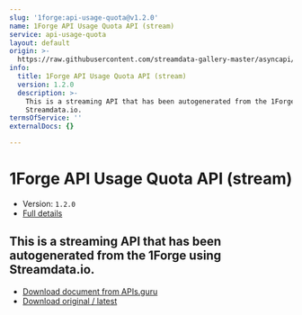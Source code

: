 ```yaml
---
slug: '1forge:api-usage-quota@v1.2.0'
name: 1Forge API Usage Quota API (stream)
service: api-usage-quota
layout: default
origin: >-
  https://raw.githubusercontent.com/streamdata-gallery-master/asyncapi/master/_listings/1forge/1forge-api-usage-quota-api-stream-async.md
info:
  title: 1Forge API Usage Quota API (stream)
  version: 1.2.0
  description: >-
    This is a streaming API that has been autogenerated from the 1Forge using
    Streamdata.io.
termsOfService: ''
externalDocs: {}

---
```

# 1Forge API Usage Quota API (stream)

* Version: `1.2.0`
* [Full details](../html/1forge:api-usage-quota@v1.2.0.html)




## This is a streaming API that has been autogenerated from the 1Forge using Streamdata.io.



* [Download document from APIs.guru](https://raw.githubusercontent.com/APIs-guru/asyncapi-directory/master/docs/APIs/1forge%3Aapi-usage-quota%40v1.2.0.yaml)
* [Download original / latest](https://raw.githubusercontent.com/streamdata-gallery-master/asyncapi/master/_listings/1forge/1forge-api-usage-quota-api-stream-async.md)

<script type="application/ld+json">
{
  "@context": "http://schema.org/",
  "@type": "WebAPI",
  "description": "This is a streaming API that has been autogenerated from the 1Forge using Streamdata.io.",
  "documentation": "",

  "name": "1Forge API Usage Quota API (stream)"
}
</script>
